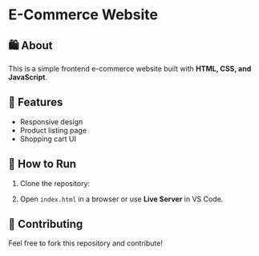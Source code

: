 # E-Commerce Website

## 🛍️ About
This is a simple frontend e-commerce website built with **HTML, CSS, and JavaScript**.

## 🚀 Features
- Responsive design
- Product listing page
- Shopping cart UI

## 📌 How to Run
1. Clone the repository:

2. Open `index.html` in a browser or use **Live Server** in VS Code.

## 🤝 Contributing
Feel free to fork this repository and contribute! 


